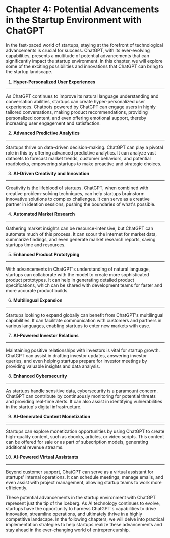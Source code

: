 Chapter 4: Potential Advancements in the Startup Environment with ChatGPT
=========================================================================

In the fast-paced world of startups, staying at the forefront of technological advancements is crucial for success. ChatGPT, with its ever-evolving capabilities, presents a multitude of potential advancements that can significantly impact the startup environment. In this chapter, we will explore some of the exciting possibilities and innovations that ChatGPT can bring to the startup landscape.

1. **Hyper-Personalized User Experiences**
------------------------------------------

As ChatGPT continues to improve its natural language understanding and conversation abilities, startups can create hyper-personalized user experiences. Chatbots powered by ChatGPT can engage users in highly tailored conversations, making product recommendations, providing personalized content, and even offering emotional support, thereby increasing user engagement and satisfaction.

2. **Advanced Predictive Analytics**
------------------------------------

Startups thrive on data-driven decision-making. ChatGPT can play a pivotal role in this by offering advanced predictive analytics. It can analyze vast datasets to forecast market trends, customer behaviors, and potential roadblocks, empowering startups to make proactive and strategic choices.

3. **AI-Driven Creativity and Innovation**
------------------------------------------

Creativity is the lifeblood of startups. ChatGPT, when combined with creative problem-solving techniques, can help startups brainstorm innovative solutions to complex challenges. It can serve as a creative partner in ideation sessions, pushing the boundaries of what's possible.

4. **Automated Market Research**
--------------------------------

Gathering market insights can be resource-intensive, but ChatGPT can automate much of this process. It can scour the internet for market data, summarize findings, and even generate market research reports, saving startups time and resources.

5. **Enhanced Product Prototyping**
-----------------------------------

With advancements in ChatGPT's understanding of natural language, startups can collaborate with the model to create more sophisticated product prototypes. It can help in generating detailed product specifications, which can be shared with development teams for faster and more accurate product builds.

6. **Multilingual Expansion**
-----------------------------

Startups looking to expand globally can benefit from ChatGPT's multilingual capabilities. It can facilitate communication with customers and partners in various languages, enabling startups to enter new markets with ease.

7. **AI-Powered Investor Relations**
------------------------------------

Maintaining positive relationships with investors is vital for startup growth. ChatGPT can assist in drafting investor updates, answering investor queries, and even helping startups prepare for investor meetings by providing valuable insights and data analysis.

8. **Enhanced Cybersecurity**
-----------------------------

As startups handle sensitive data, cybersecurity is a paramount concern. ChatGPT can contribute by continuously monitoring for potential threats and providing real-time alerts. It can also assist in identifying vulnerabilities in the startup's digital infrastructure.

9. **AI-Generated Content Monetization**
----------------------------------------

Startups can explore monetization opportunities by using ChatGPT to create high-quality content, such as ebooks, articles, or video scripts. This content can be offered for sale or as part of subscription models, generating additional revenue streams.

10. **AI-Powered Virtual Assistants**
-------------------------------------

Beyond customer support, ChatGPT can serve as a virtual assistant for startups' internal operations. It can schedule meetings, manage emails, and even assist with project management, allowing startup teams to work more efficiently.

These potential advancements in the startup environment with ChatGPT represent just the tip of the iceberg. As AI technology continues to evolve, startups have the opportunity to harness ChatGPT's capabilities to drive innovation, streamline operations, and ultimately thrive in a highly competitive landscape. In the following chapters, we will delve into practical implementation strategies to help startups realize these advancements and stay ahead in the ever-changing world of entrepreneurship.
